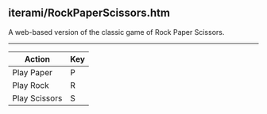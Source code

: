 iterami/RockPaperScissors.htm
-----------------------------

A web-based version of the classic game of Rock Paper Scissors.

---

Action        | Key
--------------|----
Play Paper    | P
Play Rock     | R
Play Scissors | S

